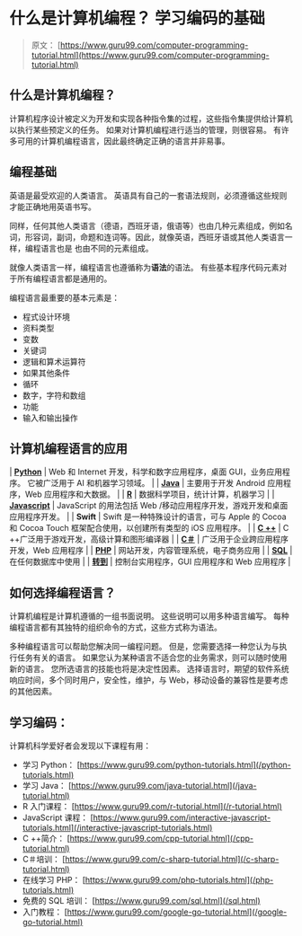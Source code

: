 # 什么是计算机编程？ 学习编码的基础

> 原文： [https://www.guru99.com/computer-programming-tutorial.html](https://www.guru99.com/computer-programming-tutorial.html)

## 什么是计算机编程？

计算机程序设计被定义为开发和实现各种指令集的过程，这些指令集提供给计算机以执行某些预定义的任务。 如果对计算机编程进行适当的管理，则很容易。 有许多可用的计算机编程语言，因此最终确定正确的语言并非易事。

## 编程基础

英语是最受欢迎的人类语言。 英语具有自己的一套语法规则，必须遵循这些规则才能正确地用英语书写。

同样，任何其他人类语言（德语，西班牙语，俄语等）也由几种元素组成，例如名词，形容词，副词，命题和连词等。因此，就像英语，西班牙语或其他人类语言一样，编程语言也是 也由不同的元素组成。

就像人类语言一样，编程语言也遵循称为**语法**的语法。 有些基本程序代码元素对于所有编程语言都是通用的。

编程语言最重要的基本元素是：

*   程式设计环境
*   资料类型
*   变数
*   关键词
*   逻辑和算术运算符
*   如果其他条件
*   循环
*   数字，字符和数组
*   功能
*   输入和输出操作

## 计算机编程语言的应用

| **[Python](/python-tutorials.html)** | Web 和 Internet 开发，科学和数字应用程序，桌面 GUI，业务应用程序。 它被广泛用于 AI 和机器学习领域。 |
| **[Java](/java-tutorial.html)** | 主要用于开发 Android 应用程序，Web 应用程序和大数据。 |
| **[R](/r-tutorial.html)** | 数据科学项目，统计计算，机器学习 |
| **[Javascript](/interactive-javascript-tutorials.html)** | JavaScript 的用法包括 Web /移动应用程序开发，游戏开发和桌面应用程序开发。 |
| **Swift** | Swift 是一种特殊设计的语言，可与 Apple 的 Cocoa 和 Cocoa Touch 框架配合使用，以创建所有类型的 iOS 应用程序。 |
| **[C ++](/cpp-tutorial.html)** | C ++广泛用于游戏开发，高级计算和图形编译器 |
| **[C＃](/c-sharp-tutorial.html)** | 广泛用于企业跨应用程序开发，Web 应用程序 |
| **[PHP](/php-tutorials.html)** | 网站开发，内容管理系统，电子商务应用 |
| **[SQL](/sql.html)** | 在任何数据库中使用 |
| **[转到](/google-go-tutorial.html)** | 控制台实用程序，GUI 应用程序和 Web 应用程序 |

## 如何选择编程语言？

计算机编程是计算机遵循的一组书面说明。 这些说明可以用多种语言编写。 每种编程语言都有其独特的组织命令的方式，这些方式称为语法。

多种编程语言可以帮助您解决同一编程问题。 但是，您需要选择一种您认为与执行任务有关的语言。 如果您认为某种语言不适合您的业务需求，则可以随时使用新的语言。 您所选语言的技能也将是决定性因素。 选择语言时，期望的软件系统响应时间，多个同时用户，安全性，维护，与 Web，移动设备的兼容性是要考虑的其他因素。

## 学习编码：

计算机科学爱好者会发现以下课程有用：

*   学习 Python： [https://www.guru99.com/python-tutorials.html](/python-tutorials.html)
*   学习 Java： [https://www.guru99.com/java-tutorial.html](/java-tutorial.html)
*   R 入门课​​程： [https://www.guru99.com/r-tutorial.html](/r-tutorial.html)
*   JavaScript 课程： [https://www.guru99.com/interactive-javascript-tutorials.html](/interactive-javascript-tutorials.html)
*   C ++简介： [https://www.guru99.com/cpp-tutorial.html](/cpp-tutorial.html)
*   C＃培训： [https://www.guru99.com/c-sharp-tutorial.html](/c-sharp-tutorial.html)
*   在线学习 PHP： [https://www.guru99.com/php-tutorials.html](/php-tutorials.html)
*   免费的 SQL 培训： [https://www.guru99.com/sql.html](/sql.html)
*   入门教程： [https://www.guru99.com/google-go-tutorial.html](/google-go-tutorial.html)